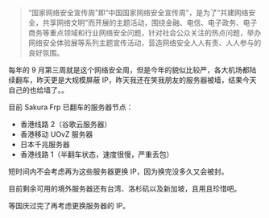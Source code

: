 > “国家网络安全宣传周”即“中国国家网络安全宣传周”，是为了“共建网络安全，共享网络文明”而开展的主题活动，围绕金融、电信、电子政务、电子商务等重点领域和行业网络安全问题，针对社会公众关注的热点问题，举办网络安全体验展等系列主题宣传活动，营造网络安全人人有责、人人参与的良好氛围。

每年的 9 月第三周就是这个网络安全周，但是今年的貌似比较严，各大机场都陆续翻车，昨天更是大规模屏蔽 IP，昨天我还在笑我朋友的服务器被墙，结果今天自己的也给墙了。。

目前 Sakura Frp 已翻车的服务器节点：

- 香港线路 2（谷歌云服务器）
- 香港移动 UOvZ 服务器
- 日本千兆服务器
- 香港线路 1（半翻车状态，速度很慢，严重丢包）

短时间内不会考虑再为这些服务器更换 IP，因为换完没多久又会被封。

目前剩余可用的境外服务器还有台湾、洛杉矶以及新加坡，且用且珍惜吧。

等国庆过完了再考虑更换服务器的 IP。

